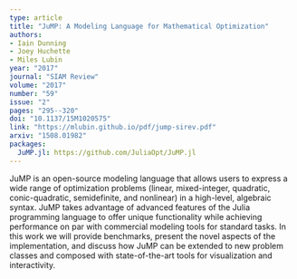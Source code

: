 ```yaml
---
type: article
title: "JuMP: A Modeling Language for Mathematical Optimization"
authors:
- Iain Dunning
- Joey Huchette
- Miles Lubin
year: "2017"
journal: "SIAM Review"
volume: "2017"
number: "59"
issue: "2"
pages: "295--320"
doi: "10.1137/15M1020575"
link: "https://mlubin.github.io/pdf/jump-sirev.pdf"
arxiv: "1508.01982"
packages:
  JuMP.jl: https://github.com/JuliaOpt/JuMP.jl
---
```

JuMP is an open-source modeling language that allows users to express a wide range of optimization problems (linear, mixed-integer, quadratic, conic-quadratic, semidefinite, and nonlinear) in a high-level, algebraic syntax. JuMP takes advantage of advanced features of the Julia programming language to offer unique functionality while achieving performance on par with commercial modeling tools for standard tasks. In this work we will provide benchmarks, present the novel aspects of the implementation, and discuss how JuMP can be extended to new problem classes and composed with state-of-the-art tools for visualization and interactivity.
